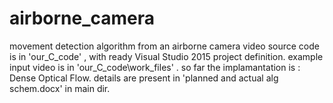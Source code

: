 # airborne_camera
movement detection algorithm from an airborne camera video
source code is in 'our_C_code' , with ready Visual Studio 2015 project definition.
example input video is in 'our_C_code\work_files' .
so far the implamantation is :
 Dense Optical Flow.
details are present in 'planned and actual alg schem.docx' in main dir.

